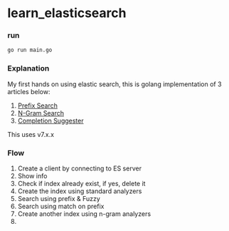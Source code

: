 # learn_elasticsearch

### run
```bash
go run main.go
```
### Explanation

My first hands on using elastic search, this is golang implementation of 3 articles below: 
1. [Prefix Search](https://blog.mimacom.com/autocomplete-elasticsearch-part1/)
2. [N-Gram Search](https://blog.mimacom.com/autocomplete-elasticsearch-part2/)
3. [Completion Suggester](https://blog.mimacom.com/autocomplete-elasticsearch-part3/)

This uses v7.x.x

### Flow

1. Create a client by connecting to ES server
2. Show info
3. Check if index already exist, if yes, delete it
4. Create the index using standard analyzers
5. Search using prefix & Fuzzy
6. Search using match on prefix
7. Create another index using n-gram analyzers
8. 